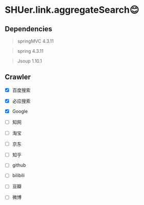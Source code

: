 # SHUer.link.aggregateSearch:blush:
## Dependencies
 > springMVC 4.3.11

 > spring 4.3.11

 > Jsoup 1.10.1
## Crawler
- [x] 百度搜索

- [x] 必应搜索

- [x] Google

- [ ] 知网

- [ ] 淘宝

- [ ] 京东

- [ ] 知乎

- [ ] github

- [ ] bilibili

- [ ] 豆瓣

- [ ] 微博
